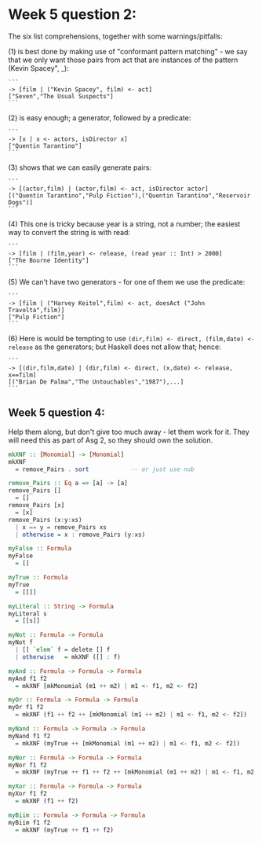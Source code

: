 
# Week 5 question 2:

The six list comprehensions, together with some warnings/pitfalls:

(1) is best done by making use of "conformant pattern matching" -
    we say that we only want those pairs from act that are instances
    of the pattern (Kevin Spacey", _):

    ```
    -> [film | ("Kevin Spacey", film) <- act]
    ["Seven","The Usual Suspects"]
    ```

(2) is easy enough; a generator, followed by a predicate:

    ```
    -> [x | x <- actors, isDirector x]
    ["Quentin Tarantino"]
    ```

(3) shows that we can easily generate pairs:

    ```
    -> [(actor,film) | (actor,film) <- act, isDirector actor]
    [("Quentin Tarantino","Pulp Fiction"),("Quentin Tarantino","Reservoir Dogs")]
    ```

(4) This one is tricky because year is a string, not a number;
    the easiest way to convert the string is with read:

    ```
    -> [film | (film,year) <- release, (read year :: Int) > 2000]
    ["The Bourne Identity"]
    ```

(5) We can't have two generators - for one of them we use the predicate:

    ```
    -> [film | ("Harvey Keitel",film) <- act, doesAct ("John Travolta",film)]
    ["Pulp Fiction"]
    ```

(6) Here is would be tempting to use `(dir,film) <- direct, (film,date) <-
    release` as the generators; but Haskell does not allow that; hence:

    ```
    -> [(dir,film,date) | (dir,film) <- direct, (x,date) <- release, x==film]
    [("Brian De Palma","The Untouchables","1987"),...]
    ```


## Week 5 question 4:

Help them along, but don't give too much away - let them work for it.
They will need this as part of Asg 2, so they should own the solution.

```haskell
mkXNF :: [Monomial] -> [Monomial]
mkXNF
  = remove_Pairs . sort            -- or just use nub

remove_Pairs :: Eq a => [a] -> [a]
remove_Pairs []
  = []
remove_Pairs [x]
  = [x]
remove_Pairs (x:y:xs)
  | x == y = remove_Pairs xs
  | otherwise = x : remove_Pairs (y:xs)

myFalse :: Formula
myFalse
  = []

myTrue :: Formula
myTrue
  = [[]]

myLiteral :: String -> Formula
myLiteral s
  = [[s]]

myNot :: Formula -> Formula
myNot f
  | [] `elem` f = delete [] f
  | otherwise   = mkXNF ([] : f)

myAnd :: Formula -> Formula -> Formula
myAnd f1 f2
  = mkXNF [mkMonomial (m1 ++ m2) | m1 <- f1, m2 <- f2]

myOr :: Formula -> Formula -> Formula
myOr f1 f2
  = mkXNF (f1 ++ f2 ++ [mkMonomial (m1 ++ m2) | m1 <- f1, m2 <- f2])

myNand :: Formula -> Formula -> Formula
myNand f1 f2
  = mkXNF (myTrue ++ [mkMonomial (m1 ++ m2) | m1 <- f1, m2 <- f2])

myNor :: Formula -> Formula -> Formula
myNor f1 f2
  = mkXNF (myTrue ++ f1 ++ f2 ++ [mkMonomial (m1 ++ m2) | m1 <- f1, m2 <- f2])

myXor :: Formula -> Formula -> Formula
myXor f1 f2
  = mkXNF (f1 ++ f2)

myBiim :: Formula -> Formula -> Formula
myBiim f1 f2
  = mkXNF (myTrue ++ f1 ++ f2)
```
